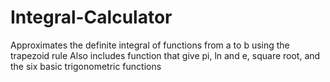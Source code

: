 # Integral-Calculator
Approximates the definite integral of functions from a to b using the trapezoid rule
Also includes function that give pi, ln and e, square root, and the six basic trigonometric functions
